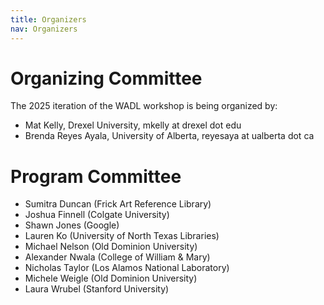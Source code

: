 ```yaml
---
title: Organizers
nav: Organizers
---
```


# Organizing Committee

The 2025 iteration of the WADL workshop is being organized by:

* Mat Kelly, Drexel University, mkelly at drexel dot edu
* Brenda Reyes Ayala, University of Alberta, reyesaya at ualberta dot ca


# Program Committee

* Sumitra Duncan (Frick Art Reference Library)
* Joshua Finnell (Colgate University)
* Shawn Jones (Google)
* Lauren Ko (University of North Texas Libraries)
* Michael Nelson (Old Dominion University)
* Alexander Nwala (College of William & Mary)
* Nicholas Taylor (Los Alamos National Laboratory)
* Michele Weigle (Old Dominion University)
* Laura Wrubel (Stanford University)
